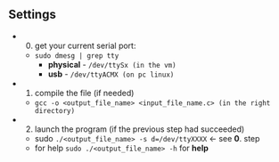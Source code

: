 ## Settings
- 0. get your current serial port: 
  - ` sudo dmesg | grep tty `
    - <b>physical</b> - `/dev/ttySx (in the vm)`
    - <b>usb</b>	    - `/dev/ttyACMX (on pc linux)`
   
- 1. compile the file (if needed)
  - `gcc -o <output_file_name> <input_file_name.c> (in the right directory) `
- 2. launch the program (if the previous step had succeeded)
  - sudo `./<output_file_name> -s d=/dev/ttyXXXX` <- see <b>0</b>. step
  - for help `sudo ./<output_file_name> -h` for <b>help</b>
 
